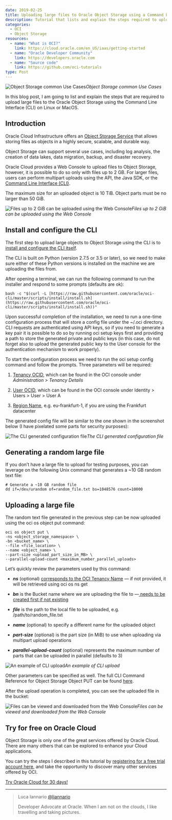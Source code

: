 ```yaml
---
date: 2019-02-25
title: Uploading large files to Oracle Object Storage using a Command Line Interface (CLI)
description: Tutorial that lists and explain the steps required to upload large files to the Oracle Object Storage using the CLI on Linux or MacOS
categories:
  - OCI
  - Object Storage
resources:
  - name: "What is OCI?"
    link: https://cloud.oracle.com/en_US/iaas/getting-started
  - name: "Oracle Developer Community"
    link: https://developers.oracle.com
  - name: "Source code"
    link: https://github.com/oci-tutorials
type: Post
---
```


![Object Storage common Use Cases](https://cdn-images-1.medium.com/max/800/1*RcEaPO4H9wg0I_iQir8cKg.png)*Object Storage common Use Cases*

In this blog post, I am going to list and explain the steps that are required to upload large files to the Oracle Object Storage using the Command Line Interface (CLI) on Linux or MacOS.

## Introduction

Oracle Cloud Infrastructure offers an [Object Storage Service](https://cloud.oracle.com/storage/object-storage/features) that allows storing files as objects in a highly secure, scalable, and durable way.

Object Storage can support several use cases, including log analysis, the creation of data lakes, data migration, backup, and disaster recovery.

Oracle Cloud provides a Web Console to upload files to Object Storage, however, it is possible to do so only with files up to 2 GB. For larger files, users can perform multipart uploads using the API, the Java SDK, or the [Command Line Interface (CLI)](https://docs.cloud.oracle.com/iaas/Content/API/Concepts/cliconcepts.htm).

The maximum size for an uploaded object is 10 TiB. Object parts must be no larger than 50 GiB.

![Files up to 2 GiB can be uploaded using the Web Console](https://cdn-images-1.medium.com/max/2120/1*gbI8Tvcz1jQQVvjMimaiBg.png)*Files up to 2 GiB can be uploaded using the Web Console*

## Install and configure the CLI

The first step to upload large objects to Object Storage using the CLI is to [install and configure the CLI itself](https://docs.cloud.oracle.com/iaas/Content/API/SDKDocs/cliinstall.htm).

The CLI is built on Python (version 2.7.5 or 3.5 or later), so we need to make sure either of these Python versions is installed on the machine we are uploading the files from.

After opening a terminal, we can run the following command to run the installer and respond to some prompts (defaults are ok):

    bash -c "$(curl -L [https://raw.githubusercontent.com/oracle/oci-cli/master/scripts/install/install.sh](https://raw.githubusercontent.com/oracle/oci-cli/master/scripts/install/install.sh))"

Upon successful completion of the installation, we need to run a one-time configuration process that will store a config file under the ~/.oci directory. CLI requests are authenticated using API keys, so if you need to generate a key pair it is possible to do so by running oci setup keys first and providing a path to store the generated private and public keys (in this case, do not forget also to upload the generated public key to the User console for the authentication mechanism to work properly).

To start the configuration process we need to run the oci setup config command and follow the prompts. Three parameters will be required:

1. [Tenancy OCID](https://docs.cloud.oracle.com/iaas/Content/API/Concepts/apisigningkey.htm#Other), which can be found in the OCI console under *Administration > Tenancy Details*

1. [User OCID](https://docs.cloud.oracle.com/iaas/Content/API/Concepts/apisigningkey.htm#Other), which can be found in the OCI console under Identity > Users > User > User A

1. [Region Name](https://docs.cloud.oracle.com/iaas/Content/General/Concepts/regions.htm), e.g. eu-frankfurt-1, if you are using the Frankfurt datacenter

The generated config file will be similar to the one shown in the screenshot below (I have pixelated some parts for security purposes):

![The CLI generated configuration file](https://cdn-images-1.medium.com/max/2000/1*UHvqjkED46KoDc9bZhR-xQ.png)*The CLI generated configuration file*

## Generating a random large file

If you don’t have a large file to upload for testing purposes, you can leverage on the following Unix command that generates a ~10 GB random text file:

    # Generate a ~10 GB random file
    dd if=/dev/urandom of=random_file.txt bs=1048576 count=10000

## Uploading a large file

The random text file generated in the previous step can be now uploaded using the oci os object put command:

    oci os object put \
    -ns <object_storage_namespace> \
    -bn <bucket_name> \
    --file <file_location> \
    --name <object_name> \
    --part-size <upload_part_size_in_MB> \
    --parallel-upload-count <maximum_number_parallel_uploads>

Let’s quickly review the parameters used by this command:

* ***ns*** (optional) [corresponds to the OCI Tenancy Name](https://docs.cloud.oracle.com/iaas/Content/Object/Tasks/understandingnamespaces.htm) — if not provided, it will be retrieved using oci os ns get

* ***bn*** is the Bucket name where we are uploading the file to —[ needs to be created first if not existing](https://docs.cloud.oracle.com/iaas/Content/Object/Tasks/managingbuckets.htm)

* ***file*** is the path to the local file to be uploaded, e.g. /path/to/random_file.txt

* ***name*** (optional) to specify a different name for the uploaded object

* ***part-size*** (optional) is the part size (in MiB) to use when uploading via multipart upload operations

* ***parallel-upload-count*** (optional) represents the maximum number of parts that can be uploaded in parallel (defaults to 3)

![An example of CLI upload](https://cdn-images-1.medium.com/max/3596/1*DQtT-EbFkoPAO_4Mu2om5Q.png)*An example of CLI upload*

Other parameters can be specified as well. The full CLI Command Reference for Object Storage Object PUT can be found [here](https://docs.cloud.oracle.com/iaas/tools/oci-cli/latest/oci_cli_docs/cmdref/os/multipart.html).

After the upload operation is completed, you can see the uploaded file in the bucket:

![Files can be viewed and downloaded from the Web Console](https://cdn-images-1.medium.com/max/2124/1*LBVqgaKW07lgu6ku_Btrpg.png)*Files can be viewed and downloaded from the Web Console*

## Try for free on Oracle Cloud

Object Storage is only one of the great services offered by Oracle Cloud. There are many others that can be explored to enhance your Cloud applications.

You can try the steps I described in this tutorial by [registering for a free trial account here](http://bit.ly/LucaMediumBlogOCI), and take the opportunity to discover many other services offered by OCI.

[Try Oracle Cloud for 30 days!](http://bit.ly/LucaMediumBlogOCI)


***

> Luca Iannario [@liannario](https://twitter.com/liannario)
>
> Developer Advocate at Oracle. 
> When I am not on the clouds, I like travelling and taking pictures.
